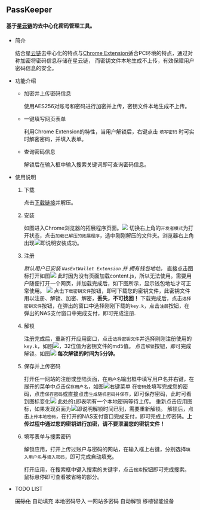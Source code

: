 ## PassKeeper

#### 基于[星云链](https://nebulas.io/)的去中心化密码管理工具。

* 简介

    结合[星云链](https://nebulas.io/)去中心化的特点与[Chrome Extension](https://chrome.google.com/webstore/category/extensions)适合PC环境的特点，通过对称加密将密码信息存储在星云链，
    而密钥文件本地生成不上传，有效保障用户密码信息的安全。
* 功能介绍

    * 加密并上传密码信息

      使用AES256对账号和密码进行加密并上传，密钥文件本地生成不上传。
    * 一键填写网页表单

        利用Chrome Extension的特性，当用户解锁后，右键点击 `填写密码` 时可实时解密密码，并填入表单。

    * 查询密码信息

        解锁后在输入框中输入搜索关键词即可查询密码信息。
* 使用说明

    1. 下载

        点击[下载链接](https://github.com/YangLuYang/PassKeeper/archive/master.zip)并解压。
    2. 安装

        如图进入Chrome浏览器的拓展程序页面。![](screenshot/27D4F873-617F-409F-BC99-E6EC942553FD.png)
        切换右上角的`开发者模式`为打开状态，点击`加载已解压的拓展程序`，选中刚刚解压的文件夹。浏览器右上角出现![](images/16.png)即说明安装成功。
    3. 注册

        *默认用户已安装 `NasExtWallet Extension` 并 拥有钱包地址。*
        直接点击图标打开如图![](screenshot/WX20180630-171724@2x.png)
        此时因为没有页面加载content.js，所以无法使用。需要用户随便打开一个网页，并加载完成后，如下图所示，显示钱包地址才可正常使用。
        ![](screenshot/WX20180630-172224@2x.png)
        点击`下载密钥文件`按钮，即可下载您的密钥文件，此密钥文件用以注册、解锁、加密、解密，**丢失，不可找回！**
        下载完成后，点击`选择密钥文件`按钮，在弹出的窗口中选择刚刚下载的`key.k`，点击`注册`按钮，在弹出的NAS支付窗口中完成支付，即可完成注册.
    4. 解锁

        注册完成后，重新打开应用窗口，点击`选择密钥文件`并选择刚刚注册使用的`key.k`，如图![](screenshot/WX20180630-174839@2x.png)，32位值为密钥文件的md5值。
        点击`解锁`按钮，即可完成解锁。如图![](screenshot/WX20180630-175453@2x.png)
        **每次解锁的时间为5分钟。**
    5. 保存并上传密码

        打开任一网站的注册或登陆页面，在`用户名`输出框中填写用户名并右键，在展开的菜单中点击`保存用户名`，如图![右键菜单](screenshot/WX20180630-175921@2x.png)
        在`密码`处填写完成您的密码，点击`保存密码`或直接点击`生成随机密码并保存`，即可保存密码，此时可看到图标变化![](screenshot/WX20180630-180230@2x.png)
        此处的`1`即表明有一个本地密码等待上传。
        重新点击应用图标，如果发现页面为![](screenshot/WX20180630-180334@2x.png)即说明解锁时间已到，需要重新解锁。
        解锁后，点击`上传本地密码`，在打开的NAS支付窗口完成支付，即可完成上传密码。**上传过程中通过您的密钥进行加密，请不要泄漏您的密钥文件！**
    6.  填写表单与搜索密码

        解锁应用，打开上传过账户与密码的网站，在输入框上右键，分别选择`填入用户名`与`填入密码`，即可完成自动填充。

        打开应用，在搜索框中键入搜索的关键字，点击`搜索`按钮即可完成搜索。鼠标悬停即可查看被省略的部分。

* TODO LIST

    ~~国际化~~
    自动填充
    本地密码导入
    一网站多密码
    自动解锁
    移植智能设备

